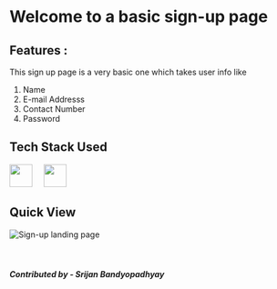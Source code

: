 # Welcome to a basic sign-up page

## Features :
This sign up page is a very basic one which takes user info like
1. Name
2. E-mail Addresss
3. Contact Number
4. Password

## Tech Stack Used
<span>
  <img src="https://cdn-icons-png.flaticon.com/512/1051/1051277.png" width=40px height=40px> &nbsp; &nbsp;
  <img src="https://cdn-icons-png.flaticon.com/512/732/732190.png" width=40px height=40px>
</span>

## Quick View
<img src="https://github.com/srijanishere/WebDev-ProjectKart/blob/master/Sign-up%20page/Assets/Sign-up%20landing%20page.png?raw=true" alt="Sign-up landing page">
<br><br><br>

##### *Contributed by* - Srijan Bandyopadhyay
